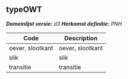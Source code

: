 ## typeOWT

*__Domeinlijst versie:__ d3*
*__Herkomst definitie:__ PNH*

|__Code__ |__Description__	|
|	---	|	---	|
| oever, slootkant | oever, slootkant |
| slik | slik |
| transitie | transitie |
